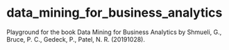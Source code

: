 # data_mining_for_business_analytics
Playground for the book Data Mining for Business Analytics by Shmueli, G., Bruce, P. C., Gedeck, P., Patel, N. R.  (20191028).
